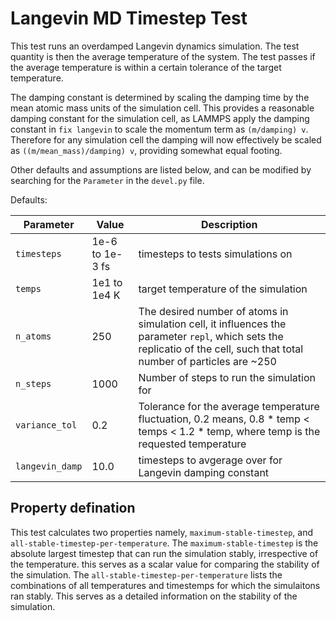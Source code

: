 Langevin MD Timestep Test
=========================

This test runs an overdamped Langevin dynamics simulation. The test quantity is then the average temperature of the system. The test passes if the average temperature is within a certain tolerance of the target temperature. 

The damping constant is determined by scaling the damping time by the mean atomic mass units of the simulation cell. This provides a reasonable damping constant for the simulation cell, as LAMMPS apply the damping constant in `fix langevin` to scale the momentum term as `(m/damping) v`. Therefore for  any simulation cell the damping will now effectively be scaled as `((m/mean_mass)/damping) v`, providing somewhat equal footing.

Other defaults and assumptions are listed below, and can be modified by searching for the `Parameter` in the `devel.py` file.

Defaults:

| Parameter | Value | Description |
| --------- | ----- | ----------- |
| `timesteps` | 1e-6 to 1e-3 fs | timesteps to tests simulations on |
| `temps` | 1e1 to 1e4 K | target temperature of the simulation |
| `n_atoms` | 250 | The desired number of atoms in simulation cell, it influences the parameter `repl`, which sets the replicatio of the cell, such that total number of particles are ~250 |
| `n_steps` | 1000 | Number of steps to run the simulation for |
| `variance_tol` | 0.2 | Tolerance for the average temperature fluctuation, 0.2 means, 0.8 * temp < temps < 1.2 * temp, where temp is the requested temperature |
| `langevin_damp` | 10.0 | timesteps to avgerage over for Langevin damping constant |


## Property defination
This test calculates two properties namely, `maximum-stable-timestep`, and
  `all-stable-timestep-per-temperature`. The `maximum-stable-timestep` is the absolute largest timestep that can run the simulation stably, irrespective of the temperature. this serves as a scalar value for comparing the stability of the simulation. The `all-stable-timestep-per-temperature` lists the combinations of all temperatures and timestemps for which the simulaitons ran stably. This serves as a detailed information on the stability of the simulation.